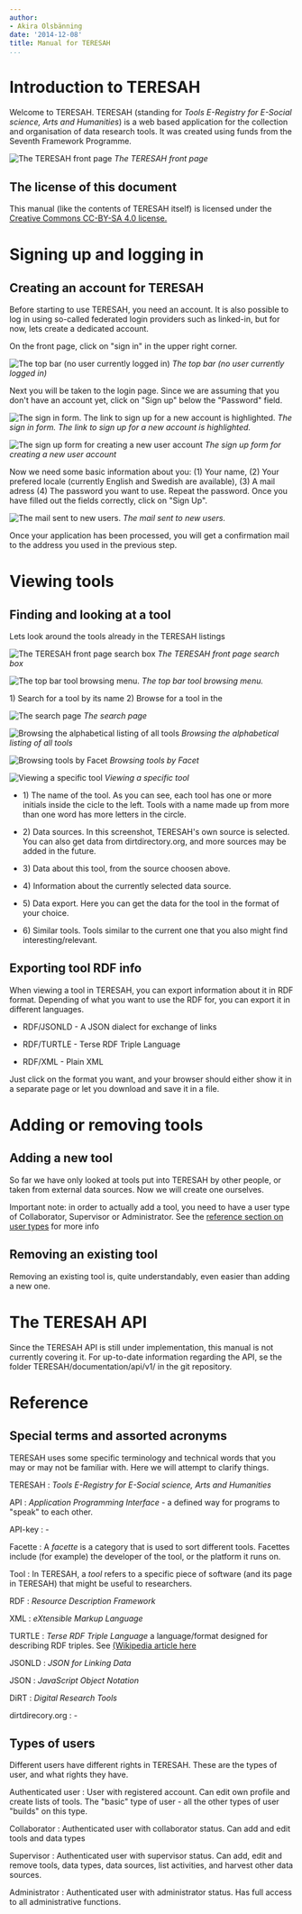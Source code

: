 ```yaml
---
author:
- Akira Olsbänning
date: '2014-12-08'
title: Manual for TERESAH
...
```


Introduction to TERESAH
=======================

Welcome to TERESAH. TERESAH (standing for *Tools E-Registry for E-Social
science, Arts and Humanities*) is a web based application for the
collection and organisation of data research tools. It was created using
funds from the Seventh Framework Programme.

![*The TERESAH front page*](./images/front_page_scroll_1.png")
*The TERESAH front page*

The license of this document
----------------------------

This manual (like the contents of TERESAH itself) is licensed under the
[Creative Commons CC-BY-SA 4.0 license.](http://creativecommons.org/licenses/by-sa/4.0/)

Signing up and logging in
=========================

Creating an account for TERESAH
-------------------------------

Before starting to use TERESAH, you need an account. It is also possible to log in using so-called federated login providers such as linked-in, but for now, lets create a dedicated account.

On the front page, click on "sign in" in the upper right corner. 

![*The top bar (no user currently logged in)*](./images/top_bar_logged_out.png)
*The top bar (no user currently logged in)*

Next you will be taken to the login page. Since we are assuming that you don't have an account yet, click on "Sign up" below the "Password" field.

![*The sign in form. The link to sign up for a new account is highlighted.*](./images/sign_in_no_text.png)
*The sign in form. The link to sign up for a new account is highlighted.*

![*The sign up form for creating a new user account*](./images/sign_up.png)
*The sign up form for creating a new user account*

Now we need some basic information about you: (1) Your name, (2) Your prefered locale (currently English and Swedish are available), (3) A mail adress (4) The password you want to use. Repeat the password. Once you have filled out the fields correctly, click on "Sign Up".

![*The mail sent to new users.*](./images/welcome_mail.png)
*The mail sent to new users.*

Once your application has been processed, you will get a confirmation mail to the address you used in the previous step.

Viewing tools
=============

Finding and looking at a tool
-----------------------------

Lets look around the tools already in the TERESAH listings

![*The TERESAH front page search box*](./images/front_page_search_box.png)
*The TERESAH front page search box*

![*The top bar tool browsing menu.*](./images/browse_tools_menu.png)
*The top bar tool browsing menu.*

​1) Search for a tool by its name 2) Browse for a tool in the

![*The search page*](./images/search_page.png)
*The search page*

![*Browsing the alphabetical listing of all tools*](./images/browse_all_tools_page.png)
*Browsing the alphabetical listing of all tools*

![*Browsing tools by Facet*](./images/browse_tools_by_facet_page.png)
*Browsing tools by Facet*

![*Viewing a specific tool*](./images/viewing_a_tool.png)
*Viewing a specific tool*

-   ​1) The name of the tool. As you can see, each tool has one or more
    initials inside the cicle to the left. Tools with a name made up
    from more than one word has more letters in the circle.

-   ​2) Data sources. In this screenshot, TERESAH's own source is
    selected. You can also get data from dirtdirectory.org, and more
    sources may be added in the future.

-   ​3) Data about this tool, from the source choosen above.

-   ​4) Information about the currently selected data source.

-   ​5) Data export. Here you can get the data for the tool in the
    format of your choice.

-   ​6) Similar tools. Tools similar to the current one that you also
    might find interesting/relevant.

Exporting tool RDF info
-----------------------

When viewing a tool in TERESAH, you can export information about it in RDF format. Depending of what you want to use the RDF for, you can export it in different languages.

-   RDF/JSONLD - A JSON dialect for exchange of links

-   RDF/TURTLE - Terse RDF Triple Language

-   RDF/XML - Plain XML

Just click on the format you want, and your browser should either show it in a separate page or let you download and save it in a file.

Adding or removing tools
========================

Adding a new tool
-----------------

So far we have only looked at tools put into TERESAH by other people, or taken from external data sources. Now we will create one ourselves.

Important note: in order to actually add a tool, you need to have a user type of Collaborator, Supervisor or Administrator. See the [reference section on user types](#user_types) for more info

Removing an existing tool
-------------------------

Removing an existing tool is, quite understandably, even easier than adding a new one.

The TERESAH API
===============

Since the TERESAH API is still under implementation, this manual is not currently covering it. For up-to-date information regarding the API, se the folder TERESAH/documentation/api/v1/ in the git repository.

Reference
=========

Special terms and assorted acronyms
-----------------------------------

TERESAH uses some specific terminology and technical words that you may or may not be familiar with. Here we will attempt to clarify things.

TERESAH
:   *Tools E-Registry for E-Social science, Arts and Humanities*

API
:   *Application Programming Interface* - a defined way for programs to
    "speak" to each other.

API-key
:   -

Facette
:   A *facette* is a category that is used to sort different tools. Facettes include (for example) the developer of the tool, or the platform it runs on.

Tool
:   In TERESAH, a *tool* refers to a specific piece of software (and its
    page in TERESAH) that might be useful to researchers.

RDF
:   *Resource Description Framework*

XML
:   *eXtensible Markup Language*

TURTLE
:   *Terse RDF Triple Language* a language/format designed for
    describing RDF triples. See [(Wikipedia article
    here](https://en.wikipedia.org/wiki/Turtle_%28syntax%29)

JSONLD
:   *JSON for Linking Data*

JSON
:   *JavaScript Object Notation*

DiRT
:   *Digital Research Tools*

dirtdirecory.org
:   -

Types of users
--------------

Different users have different rights in TERESAH. These are the types of
user, and what rights they have.

Authenticated user
:   User with registered account. Can edit own profile and create lists
    of tools. The "basic" type of user - all the other types of user
    "builds" on this type.

Collaborator
:   Authenticated user with collaborator status. Can add and edit tools
    and data types

Supervisor
:   Authenticated user with supervisor status. Can add, edit and remove
    tools, data types, data sources, list activities, and harvest other
    data sources.

Administrator
:   Authenticated user with administrator status. Has full access to all
    administrative functions.
